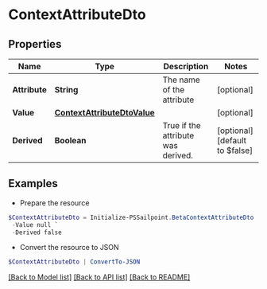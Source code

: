 # ContextAttributeDto
## Properties

Name | Type | Description | Notes
------------ | ------------- | ------------- | -------------
**Attribute** | **String** | The name of the attribute | [optional] 
**Value** | [**ContextAttributeDtoValue**](ContextAttributeDtoValue.md) |  | [optional] 
**Derived** | **Boolean** | True if the attribute was derived. | [optional] [default to $false]

## Examples

- Prepare the resource
```powershell
$ContextAttributeDto = Initialize-PSSailpoint.BetaContextAttributeDto  -Attribute location `
 -Value null `
 -Derived false
```

- Convert the resource to JSON
```powershell
$ContextAttributeDto | ConvertTo-JSON
```

[[Back to Model list]](../README.md#documentation-for-models) [[Back to API list]](../README.md#documentation-for-api-endpoints) [[Back to README]](../README.md)

